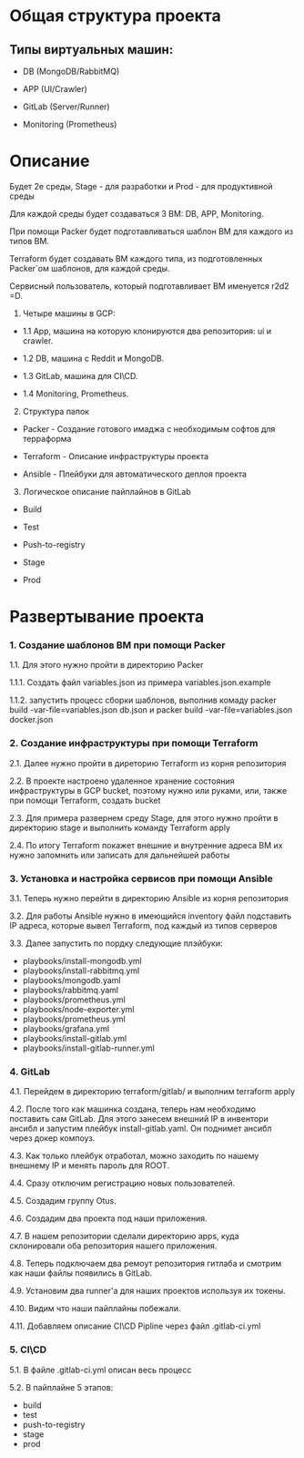 
# Общая структура проекта

  

## Типы виртуальных машин:

- DB (MongoDB/RabbitMQ)

- APP (UI/Crawler)

- GitLab (Server/Runner)

- Monitoring (Prometheus)

  

# Описание

  

Будет 2е среды, Stage - для разработки и Prod - для продуктивной среды

  

Для каждой среды будет создаваться 3 ВМ: DB, APP, Monitoring.

  

При помощи Packer будет подготавливаться шаблон ВМ для каждого из типов ВМ.

  

Terraform будет создавать ВМ каждого типа, из подготовленных Packer`ом шаблонов, для каждой среды.

  

Сервисный пользователь, который подготавливает ВМ именуется r2d2 =D.

  

1. Четыре машины в GCP:

- 1.1 App, машина на которую клонируются два репозитория: ui и crawler.

- 1.2 DB, машина с Reddit и MongoDB.

- 1.3 GitLab, машина для CI\CD.

- 1.4 Monitoring, Prometheus.

  

2. Структура папок

- Packer - Создание готового имаджа с необходимым софтов для терраформа

- Terraform - Описание инфраструктуры проекта

- Ansible - Плейбуки для автоматического деплоя проекта

  

3. Логическое описание пайплайнов в GitLab

- Build

- Test

- Push-to-registry

- Stage

- Prod

  

# Развертывание проекта

  

### 1. Cоздание шаблонов ВМ при помощи Packer

1.1. Для этого нужно пройти в директорию Packer

1.1.1. Создать файл variables.json из примера variables.json.example

1.1.2. запустить процесс сборки шаблонов, выполнив комаду packer build -var-file=variables.json db.json и packer build -var-file=variables.json docker.json

### 2. Создание инфраструктуры при помощи Terraform

2.1. Далее нужно пройти в диреторию Terraform из корня репозитория

2.2. В проекте настроено удаленное хранение состояния инфраструктуры в GCP bucket, поэтому нужно или руками, или, также при помощи Terraform, создать bucket

2.3. Для примера развернем среду Stage, для этого нужно пройти в директорию stage и выполнить команду Terraform apply

2.4. По итогу Terraform покажет внешние и внутренние адреса ВМ их нужно запомнить или записать для дальнейшей работы

### 3. Установка и настройка  сервисов при помощи Ansible

3.1. Теперь нужно перейти в директорию Ansible из корня репозитория

3.2. Для работы Ansible нужно в имеющийся inventory файл подставить IP адреса, которые вывел Terraform, под каждый из типов серверов

3.3. Далее	запустить по пордку следующие плэйбуки:

- playbooks/install-mongodb.yml
- playbooks/install-rabbitmq.yml
- playbooks/mongodb.yaml
- playbooks/rabbitmq.yaml
- playbooks/prometheus.yml
- playbooks/node-exporter.yml
- playbooks/prometheus.yml
- playbooks/grafana.yml
- playbooks/install-gitlab.yml
- playbooks/install-gitlab-runner.yml

### 4. GitLab

4.1. Перейдем в директорию terraform/gitlab/ и выполним terraform apply

4.2. После того как машинка создана, теперь нам необходимо поставить сам GitLab. Для этого занесем внешний IP в инвентори ансибл и запустим плейбук install-gitlab.yaml. Он поднимет ансибл через докер компоуз.

4.3. Как только плейбук отработал, можно заходить по нашему внешнему IP и менять пароль для ROOT.

4.4. Сразу отключим регистрацию новых пользователей.

4.5. Создадим группу Otus.

4.6. Создадим два проекта под наши приложения.

4.7. В нашем репозитории сделали директорию apps, куда склонировали оба репозитория нашего приложения.

4.8. Теперь подключаем два ремоут репозитория гитлаба и смотрим как наши файлы появились в GitLab.

4.9. Установим два runner'а для наших проектов используя их токены.

4.10. Видим что наши пайплайны побежали.

4.11. Добавляем описание CI\CD Pipline через файл .gitlab-ci.yml

### 5. CI\CD

5.1. В файле .gitlab-ci.yml описан весь процесс

5.2. В пайплайне 5 этапов:
- build
- test
- push-to-registry
- stage
- prod
